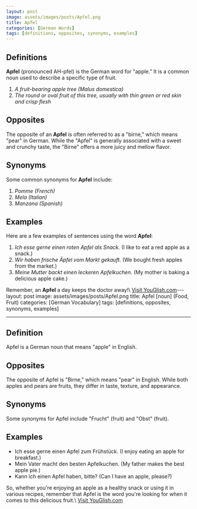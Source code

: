 ```yaml
---
layout: post
image: assets/images/posts/Apfel.png
title: Apfel
categories: [German Words]
tags: [definitions, opposites, synonyms, examples]
---
```


## Definitions
**Apfel** (pronounced AH-pfel) is the German word for "apple." It is a common noun used to describe a specific type of fruit. 

1. *A fruit-bearing apple tree (Malus domestica)*
2. *The round or oval fruit of this tree, usually with thin green or red skin and crisp flesh*

## Opposites
The opposite of an **Apfel** is often referred to as a "birne," which means "pear" in German. While the "Apfel" is generally associated with a sweet and crunchy taste, the "Birne" offers a more juicy and mellow flavor.

## Synonyms
Some common synonyms for **Apfel** include:

1. *Pomme (French)*
2. *Mela (Italian)*
3. *Manzana (Spanish)*

## Examples
Here are a few examples of sentences using the word **Apfel**:

1. *Ich esse gerne einen roten Apfel als Snack.* (I like to eat a red apple as a snack.)
2. *Wir haben frische Äpfel vom Markt gekauft.* (We bought fresh apples from the market.)
3. *Meine Mutter backt einen leckeren Apfelkuchen.* (My mother is baking a delicious apple cake.)

Remember, an **Apfel** a day keeps the doctor away!\ <a id="yg-widget-0" class="youglish-widget" data-query="Apfel" data-lang="german" data-components="8412" data-auto-start="0" data-bkg-color="theme_light" data-title="How%20to%20pronounce%20Apfel%20in%20German"  rel="nofollow" href="https://youglish.com">Visit YouGlish.com</a><script async src="https://youglish.com/public/emb/widget.js" charset="utf-8"></script>---
layout: post
image: assets/images/posts/Apfel.png
title: Apfel [noun] (Food, Fruit)
categories: [German Vocabulary]
tags: [definitions, opposites, synonyms, examples]

---

## Definition

Apfel is a German noun that means "apple" in English. 

## Opposites

The opposite of Apfel is "Birne," which means "pear" in English. While both apples and pears are fruits, they differ in taste, texture, and appearance. 

## Synonyms

Some synonyms for Apfel include "Frucht" (fruit) and "Obst" (fruit).

## Examples

- Ich esse gerne einen Apfel zum Frühstück. (I enjoy eating an apple for breakfast.)
- Mein Vater macht den besten Apfelkuchen. (My father makes the best apple pie.)
- Kann ich einen Apfel haben, bitte? (Can I have an apple, please?)

So, whether you're enjoying an apple as a healthy snack or using it in various recipes, remember that Apfel is the word you're looking for when it comes to this delicious fruit.\ <a id="yg-widget-0" class="youglish-widget" data-query="Apfel" data-lang="german" data-components="8412" data-auto-start="0" data-bkg-color="theme_light" data-title="How%20to%20pronounce%20Apfel%20in%20German"  rel="nofollow" href="https://youglish.com">Visit YouGlish.com</a><script async src="https://youglish.com/public/emb/widget.js" charset="utf-8"></script>